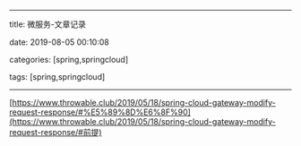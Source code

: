 
---

title: 微服务-文章记录

date: 2019-08-05 00:10:08

categories: [spring,springcloud]

tags: [spring,springcloud]

---


[https://www.throwable.club/2019/05/18/spring-cloud-gateway-modify-request-response/#%E5%89%8D%E6%8F%90](https://www.throwable.club/2019/05/18/spring-cloud-gateway-modify-request-response/#前提)

